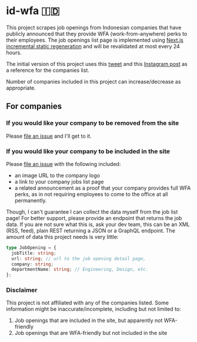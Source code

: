 # id-wfa 🇮🇩

This project scrapes job openings from Indonesian companies that have publicly
announced that they provide WFA (work-from-anywhere) perks to their employees.
The job openings list page is implemented using [Next.js incremental static regeneration](https://nextjs.org/docs/basic-features/data-fetching/incremental-static-regeneration)
and will be revalidated at most every 24 hours.

The initial version of this project uses this [tweet](https://twitter.com/antonybudianto/status/1471428324140347397) and this [Instagram post](https://www.instagram.com/p/CccNFOiPmHR/) as a reference for the companies list.

Number of companies included in this project can increase/decrease as appropriate.

## For companies

### If you would like your company to be removed from the site
Please [file an issue](https://github.com/jackyef/id-wfa/issues/new) and I'll get to it.

### If you would like your company to be included in the site 
Please [file an issue](https://github.com/jackyef/id-wfa/issues/new) with the following included:
- an image URL to the company logo
- a link to your company jobs list page 
- a related announcement as a proof that your company provides full WFA perks, as in not requiring employees to come to the office at all permanently. 

Though, I can't guarantee I can collect the data myself from the job list page!
For better support, please provide an endpoint that returns the job data. If you are not sure what this is, ask your dev team, this can be an XML (RSS, feed), plain REST returning a JSON or a GraphQL endpoint. The amount of data this project needs is very little:

```ts
type JobOpening = {
  jobTitle: string;
  url: string; // url to the job opening detail page,
  company: string;
  departmentName: string; // Engineering, Design, etc.
};
```

### Disclaimer

This project is not affiliated with any of the companies listed. Some information might be inaccurate/incomplete, including but not limited to:

1. Job openings that are included in the site, but apparently not WFA-friendly
2. Job openings that are WFA-friendly but not included in the site

